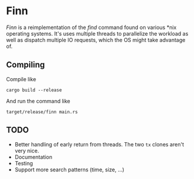 Finn
====

_Finn_ is a reimplementation of the _find_ command found on various \*nix operating systems.
It's uses multiple threads to parallelize the workload as well as dispatch multiple
IO requests, which the OS might take advantage of.

Compiling
---------

Compile like

    cargo build --release

And run the command like

    target/release/finn main.rs

TODO
----

- Better handling of early return from threads. The two `tx` clones aren't very nice.
- Documentation
- Testing
- Support more search patterns (time, size, ...)
